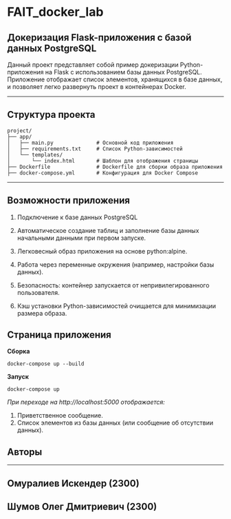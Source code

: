 # FAIT_docker_lab

## Докеризация Flask-приложения с базой данных PostgreSQL

Данный проект представляет собой пример докеризации Python-приложения на Flask с использованием базы данных PostgreSQL. Приложение отображает список элементов, хранящихся в базе данных, и позволяет легко развернуть проект в контейнерах Docker.

---

## Структура проекта

```plaintext
project/
├── app/
│   ├── main.py              # Основной код приложения
│   ├── requirements.txt     # Список Python-зависимостей
│   └── templates/
│       └── index.html       # Шаблон для отображения страницы
├── Dockerfile               # Dockerfile для сборки образа приложения
├── docker-compose.yml       # Конфигурация для Docker Compose
```
---

## Возможности приложения
1) Подключение к базе данных PostgreSQL

2) Автоматическое создание таблиц и заполнение базы данных начальными данными при первом запуске.

3) Легковесный образ приложения на основе python:alpine.

4) Работа через переменные окружения (например, настройки базы данных).

5) Безопасность: контейнер запускается от непривилегированного пользователя.

6) Кэш установки Python-зависимостей очищается для минимизации размера образа.

## Страница приложения
**Сборка**
```
docker-compose up --build

```
**Запуск**
```
docker-compose up

```


_При переходе на http://localhost:5000 отображается:_

1. Приветственное сообщение.
2. Список элементов из базы данных (или сообщение об отсутствии данных).

## Авторы
---
Омуралиев Искендер (2300) 
--
Шумов Олег Дмитриевич (2300)
---
